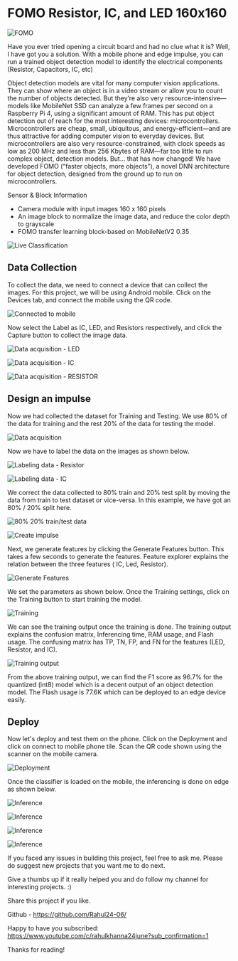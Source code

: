 # FOMO Resistor, IC, and LED 160x160

![FOMO](https://hackster.imgix.net/uploads/attachments/1454152/_nskAWxaGUv.blob?auto=compress%2Cformat&w=900&h=675&fit=min)

Have you ever tried opening a circuit board and had no clue what it is? Well, I have got you a solution. With a mobile phone and edge impulse, you can run a trained object detection model to identify the electrical components (Resistor, Capacitors, IC, etc)

Object detection models are vital for many computer vision applications. They can show where an object is in a video stream or allow you to count the number of objects detected. But they’re also very resource-intensive— models like MobileNet SSD can analyze a few frames per second on a Raspberry Pi 4, using a significant amount of RAM. This has put object detection out of reach for the most interesting devices: microcontrollers. Microcontrollers are cheap, small, ubiquitous, and energy-efficient—and are thus attractive for adding computer vision to everyday devices. But microcontrollers are also very resource-constrained, with clock speeds as low as 200 MHz and less than 256 Kbytes of RAM—far too little to run complex object, detection models. But… that has now changed! We have developed FOMO (“faster objects, more objects”), a novel DNN architecture for object detection, designed from the ground up to run on microcontrollers.

Sensor & Block Information
* Camera module with input images 160 x 160 pixels
* An image block to normalize the image data, and reduce the color depth to grayscale
* FOMO transfer learning block-based on MobileNetV2 0.35

![Live Classification](https://hackster.imgix.net/uploads/attachments/1454163/screenshot_20220607-232109_chrome_IxyBJTYaWK.jpg?auto=compress%2Cformat&w=740&h=555&fit=max)


## Data Collection
To collect the data, we need to connect a device that can collect the images. For this project, we will be using Android mobile. Click on the Devices tab, and connect the mobile using the QR code.

![Connected to mobile](https://hackster.imgix.net/uploads/attachments/1454164/screenshot_20220607-162853_chrome_l4zvHRVgwU.jpg?auto=compress%2Cformat&w=740&h=555&fit=max)

Now select the Label as IC, LED, and Resistors respectively, and click the Capture button to collect the image data.

![Data acquisition - LED](https://hackster.imgix.net/uploads/attachments/1454167/screenshot_20220607-163957_chrome_d7alunlbil.jpg?auto=compress%2Cformat&w=740&h=555&fit=max)

![Data acquisition - IC](https://hackster.imgix.net/uploads/attachments/1454165/screenshot_20220607-163312_chrome_ktz7nyO8QW.jpg?auto=compress%2Cformat&w=740&h=555&fit=max)

![Data acquisition - RESISTOR](https://hackster.imgix.net/uploads/attachments/1454166/screenshot_20220607-163516_chrome_xlzA3OyRps.jpg?auto=compress%2Cformat&w=740&h=555&fit=max)


## Design an impulse
Now we had collected the dataset for Training and Testing. We use 80% of the data for training and the rest 20% of the data for testing the model.

![Data acquisition](https://hackster.imgix.net/uploads/attachments/1454172/ss1_7vg9kRJygz.png?auto=compress%2Cformat&w=740&h=555&fit=max)

Now we have to label the data on the images as shown below.

![Labeling data - Resistor](https://hackster.imgix.net/uploads/attachments/1454175/ss7_BOvHcLlpBd.png?auto=compress%2Cformat&w=740&h=555&fit=max)

![Labeling data - IC](https://hackster.imgix.net/uploads/attachments/1454176/ss6_aA1MUVk92T.png?auto=compress%2Cformat&w=740&h=555&fit=max)

We correct the data collected to 80% train and 20% test split by moving the data from train to test dataset or vice-versa. In this example, we have got an 80% / 20% split here.

![80% 20% train/test data](https://hackster.imgix.net/uploads/attachments/1454193/ss11_LxS3EfMgoW.png?auto=compress%2Cformat&w=740&h=555&fit=max)

![Create impulse](https://hackster.imgix.net/uploads/attachments/1454201/ss12_m4LS4Oqcx4.png?auto=compress%2Cformat&w=740&h=555&fit=max)

Next, we generate features by clicking the Generate Features button. This takes a few seconds to generate the features. Feature explorer explains the relation between the three features ( IC, Led, Resistor).

![Generate Features](https://hackster.imgix.net/uploads/attachments/1454205/ss14_JA82AUAVF5.png?auto=compress%2Cformat&w=740&h=555&fit=max)

We set the parameters as shown below. Once the Training settings, click on the Training button to start training the model.

![Training](https://hackster.imgix.net/uploads/attachments/1454206/ss15_uGcjU1sOvD.png?auto=compress%2Cformat&w=740&h=555&fit=max)

We can see the training output once the training is done. The training output explains the confusion matrix, Inferencing time, RAM usage, and Flash usage. The confusing matrix has TP, TN, FP, and FN for the features (LED, Resistor, and IC).

![Training output](https://hackster.imgix.net/uploads/attachments/1454207/ss17_8LoB8ONYzR.png?auto=compress%2Cformat&w=740&h=555&fit=max)

From the above training output, we can find the F1 score as 96.7% for the quantized (int8) model which is a decent output of an object detection model. The Flash usage is 77.6K which can be deployed to an edge device easily.

## Deploy
Now let's deploy and test them on the phone. Click on the Deployment and click on connect to mobile phone tile. Scan the QR code shown using the scanner on the mobile camera.

![Deployment](https://hackster.imgix.net/uploads/attachments/1454209/ss18_KEj73EAj9w.png?auto=compress%2Cformat&w=740&h=555&fit=max)

Once the classifier is loaded on the mobile, the inferencing is done on edge as shown below.

![Inference](https://hackster.imgix.net/uploads/attachments/1454210/screenshot_20220607-232017_chrome_GnU7KDCsIm.jpg?auto=compress%2Cformat&w=740&h=555&fit=max)

![Inference](https://hackster.imgix.net/uploads/attachments/1454211/screenshot_20220607-231937_chrome_7SyPWuZdi4.jpg?auto=compress%2Cformat&w=740&h=555&fit=max)

![Inference](https://hackster.imgix.net/uploads/attachments/1454212/screenshot_20220607-232004_chrome_PSajzw8mIW.jpg?auto=compress%2Cformat&w=740&h=555&fit=max)

![Inference](https://hackster.imgix.net/uploads/attachments/1454213/screenshot_20220607-232109_chrome_DM5sWv1o38.jpg?auto=compress%2Cformat&w=740&h=555&fit=max)

If you faced any issues in building this project, feel free to ask me. Please do suggest new projects that you want me to do next.

Give a thumbs up if it really helped you and do follow my channel for interesting projects. :)

Share this project if you like.

Github - https://github.com/Rahul24-06/

Happy to have you subscribed: https://www.youtube.com/c/rahulkhanna24june?sub_confirmation=1

Thanks for reading!
